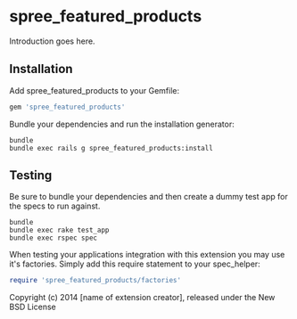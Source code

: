 spree_featured_products
=======================

Introduction goes here.

Installation
------------

Add spree_featured_products to your Gemfile:

```ruby
gem 'spree_featured_products'
```

Bundle your dependencies and run the installation generator:

```shell
bundle
bundle exec rails g spree_featured_products:install
```

Testing
-------

Be sure to bundle your dependencies and then create a dummy test app for the specs to run against.

```shell
bundle
bundle exec rake test_app
bundle exec rspec spec
```

When testing your applications integration with this extension you may use it's factories.
Simply add this require statement to your spec_helper:

```ruby
require 'spree_featured_products/factories'
```

Copyright (c) 2014 [name of extension creator], released under the New BSD License
